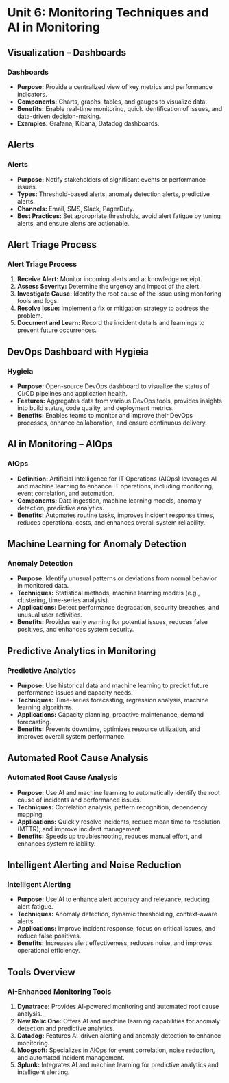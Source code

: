 # Unit 6: Monitoring Techniques and AI in Monitoring

## Visualization – Dashboards
### Dashboards
- **Purpose:** Provide a centralized view of key metrics and performance indicators.
- **Components:** Charts, graphs, tables, and gauges to visualize data.
- **Benefits:** Enable real-time monitoring, quick identification of issues, and data-driven decision-making.
- **Examples:** Grafana, Kibana, Datadog dashboards.

## Alerts
### Alerts
- **Purpose:** Notify stakeholders of significant events or performance issues.
- **Types:** Threshold-based alerts, anomaly detection alerts, predictive alerts.
- **Channels:** Email, SMS, Slack, PagerDuty.
- **Best Practices:** Set appropriate thresholds, avoid alert fatigue by tuning alerts, and ensure alerts are actionable.

## Alert Triage Process
### Alert Triage Process
1. **Receive Alert:** Monitor incoming alerts and acknowledge receipt.
2. **Assess Severity:** Determine the urgency and impact of the alert.
3. **Investigate Cause:** Identify the root cause of the issue using monitoring tools and logs.
4. **Resolve Issue:** Implement a fix or mitigation strategy to address the problem.
5. **Document and Learn:** Record the incident details and learnings to prevent future occurrences.

## DevOps Dashboard with Hygieia
### Hygieia
- **Purpose:** Open-source DevOps dashboard to visualize the status of CI/CD pipelines and application health.
- **Features:** Aggregates data from various DevOps tools, provides insights into build status, code quality, and deployment metrics.
- **Benefits:** Enables teams to monitor and improve their DevOps processes, enhance collaboration, and ensure continuous delivery.

## AI in Monitoring – AIOps
### AIOps
- **Definition:** Artificial Intelligence for IT Operations (AIOps) leverages AI and machine learning to enhance IT operations, including monitoring, event correlation, and automation.
- **Components:** Data ingestion, machine learning models, anomaly detection, predictive analytics.
- **Benefits:** Automates routine tasks, improves incident response times, reduces operational costs, and enhances overall system reliability.

## Machine Learning for Anomaly Detection
### Anomaly Detection
- **Purpose:** Identify unusual patterns or deviations from normal behavior in monitored data.
- **Techniques:** Statistical methods, machine learning models (e.g., clustering, time-series analysis).
- **Applications:** Detect performance degradation, security breaches, and unusual user activities.
- **Benefits:** Provides early warning for potential issues, reduces false positives, and enhances system security.

## Predictive Analytics in Monitoring
### Predictive Analytics
- **Purpose:** Use historical data and machine learning to predict future performance issues and capacity needs.
- **Techniques:** Time-series forecasting, regression analysis, machine learning algorithms.
- **Applications:** Capacity planning, proactive maintenance, demand forecasting.
- **Benefits:** Prevents downtime, optimizes resource utilization, and improves overall system performance.

## Automated Root Cause Analysis
### Automated Root Cause Analysis
- **Purpose:** Use AI and machine learning to automatically identify the root cause of incidents and performance issues.
- **Techniques:** Correlation analysis, pattern recognition, dependency mapping.
- **Applications:** Quickly resolve incidents, reduce mean time to resolution (MTTR), and improve incident management.
- **Benefits:** Speeds up troubleshooting, reduces manual effort, and enhances system reliability.

## Intelligent Alerting and Noise Reduction
### Intelligent Alerting
- **Purpose:** Use AI to enhance alert accuracy and relevance, reducing alert fatigue.
- **Techniques:** Anomaly detection, dynamic thresholding, context-aware alerts.
- **Applications:** Improve incident response, focus on critical issues, and reduce false positives.
- **Benefits:** Increases alert effectiveness, reduces noise, and improves operational efficiency.

## Tools Overview
### AI-Enhanced Monitoring Tools
1. **Dynatrace:** Provides AI-powered monitoring and automated root cause analysis.
2. **New Relic One:** Offers AI and machine learning capabilities for anomaly detection and predictive analytics.
3. **Datadog:** Features AI-driven alerting and anomaly detection to enhance monitoring.
4. **Moogsoft:** Specializes in AIOps for event correlation, noise reduction, and automated incident management.
5. **Splunk:** Integrates AI and machine learning for predictive analytics and intelligent alerting.
